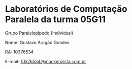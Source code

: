 # Laboratórios de Computação Paralela da turma 05G11

Grupo Paralelopípedo (Individual)

Nome: Gustavo Aragão Guedes

RA: 10376534

E-mail: 10376534@mackenzista.com.br

